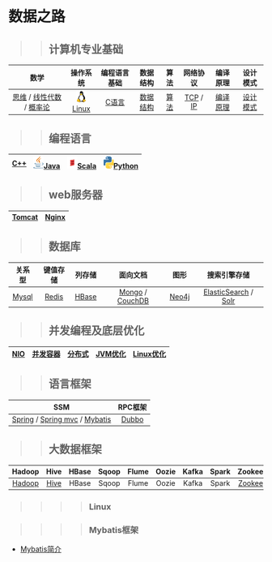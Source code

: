 # 数据之路

>>## 计算机专业基础

|数学|操作系统|编程语言基础|数据结构|算法|网络协议|编译原理|设计模式|
|:----:|:----:|:----:|:----:|:----:|:----:|:----:|:----:|
|[思维]() / [线性代数]() / [概率论]() |[![linux](images/s1-linux-20-24.png)Linux](#Linux)|[C语言]()|[数据结构]()|[算法]()|[TCP]() / [IP]()|[编译原理]()|[设计模式]()| 

>>## 编程语言
|[C++]()|[![java](images/s1-java-20-24.png)Java]()|[![scala](images/s1-scala-20-24.png)Scala]()|[![python](images/s1-python-20-24.png)Python]()|  
|:----:|:----:|:----:|:----:|  

>>## web服务器
|[Tomcat]()|[Nginx]()|
|:----:|:----:|

>>## 数据库  
|关系型|键值存储|列存储|面向文档|图形|搜索引擎存储|  
|:----:|:----:|:----:|:----:|:----:|:----:|  
|[Mysql]()|[Redis]()|[HBase]()|[Mongo]() / [CouchDB]()|[Neo4j]()|[ElasticSearch]() / [Solr]()|

>>## 并发编程及底层优化  
|[NIO]()|[并发容器]()|[分布式]()|[JVM优化]()|[Linux优化]()|
|:----:|:----:|:----:|:----:|:----:|


>>## 语言框架  
|SSM|RPC框架| 
|:----:|:----:|  
|[Spring]() / [Spring mvc]() / [Mybatis](#Mybatis框架)|[Dubbo]()|

>>## 大数据框架
|Hadoop|Hive|HBase|Sqoop|Flume|Oozie|Kafka|Spark|Zookeeper|Flink|
|:----:|:----:|:----:|:----:|:----:|:----:|:----:|:----:|:----:|:----:|
|[Hadoop]()|[Hive]()|HBase|Sqoop|Flume|Oozie|Kafka|Spark|[Zookeeper]()|Flink|


>>>>### Linux


>>>>### Mybatis框架
* [Mybatis简介](framework/ssm/mybatis简介.md)
